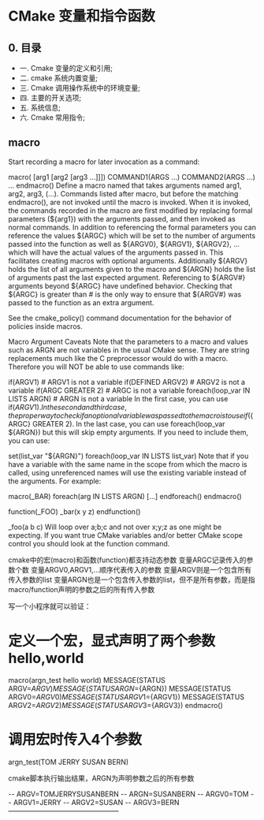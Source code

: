 # CMake 变量和指令函数  

## 0. 目录  

- 一. Cmake 变量的定义和引用;  
- 二. cmake 系统内置变量;  
- 三. Cmake 调用操作系统中的环境变量;  
- 四. 主要的开关选项;  
- 五. 系统信息;  
- 六. Cmake 常用指令;  


## macro  
Start recording a macro for later invocation as a command:

macro(<name> [arg1 [arg2 [arg3 ...]]])
  COMMAND1(ARGS ...)
  COMMAND2(ARGS ...)
  ...
endmacro(<name>)
Define a macro named <name> that takes arguments named arg1, arg2, arg3, (…). Commands listed after macro, but before the matching endmacro(), are not invoked until the macro is invoked. When it is invoked, the commands recorded in the macro are first modified by replacing formal parameters (${arg1}) with the arguments passed, and then invoked as normal commands. In addition to referencing the formal parameters you can reference the values ${ARGC} which will be set to the number of arguments passed into the function as well as ${ARGV0}, ${ARGV1}, ${ARGV2}, … which will have the actual values of the arguments passed in. This facilitates creating macros with optional arguments. Additionally ${ARGV} holds the list of all arguments given to the macro and ${ARGN} holds the list of arguments past the last expected argument. Referencing to ${ARGV#} arguments beyond ${ARGC} have undefined behavior. Checking that ${ARGC} is greater than # is the only way to ensure that ${ARGV#} was passed to the function as an extra argument.

See the cmake_policy() command documentation for the behavior of policies inside macros.

Macro Argument Caveats
Note that the parameters to a macro and values such as ARGN are not variables in the usual CMake sense. They are string replacements much like the C preprocessor would do with a macro. Therefore you will NOT be able to use commands like:

if(ARGV1) # ARGV1 is not a variable
if(DEFINED ARGV2) # ARGV2 is not a variable
if(ARGC GREATER 2) # ARGC is not a variable
foreach(loop_var IN LISTS ARGN) # ARGN is not a variable
In the first case, you can use if(${ARGV1}). In the second and third case, the proper way to check if an optional variable was passed to the macro is to use if(${ARGC} GREATER 2). In the last case, you can use foreach(loop_var ${ARGN}) but this will skip empty arguments. If you need to include them, you can use:

set(list_var "${ARGN}")
foreach(loop_var IN LISTS list_var)
Note that if you have a variable with the same name in the scope from which the macro is called, using unreferenced names will use the existing variable instead of the arguments. For example:

macro(_BAR)
  foreach(arg IN LISTS ARGN)
    [...]
  endforeach()
endmacro()

function(_FOO)
  _bar(x y z)
endfunction()

_foo(a b c)
Will loop over a;b;c and not over x;y;z as one might be expecting. If you want true CMake variables and/or better CMake scope control you should look at the function command.


cmake中的宏(macro)和函数(function)都支持动态参数
变量ARGC记录传入的参数个数
变量ARGV0,ARGV1,...顺序代表传入的参数
变量ARGV则是一个包含所有传入参数的list
变量ARGN也是一个包含传入参数的list，但不是所有参数，而是指macro/function声明的参数之后的所有传入参数

写一个小程序就可以验证：

# 定义一个宏，显式声明了两个参数hello,world
macro(argn_test hello world)
	MESSAGE(STATUS ARGV=${ARGV})
	MESSAGE(STATUS ARGN=${ARGN})
	MESSAGE(STATUS ARGV0=${ARGV0})
	MESSAGE(STATUS ARGV1=${ARGV1})
	MESSAGE(STATUS ARGV2=${ARGV2})
	MESSAGE(STATUS ARGV3=${ARGV3})
endmacro()
# 调用宏时传入4个参数
argn_test(TOM JERRY SUSAN BERN)

cmake脚本执行输出结果，ARGN为声明参数之后的所有参数

-- ARGV=TOMJERRYSUSANBERN
-- ARGN=SUSANBERN
-- ARGV0=TOM
-- ARGV1=JERRY
-- ARGV2=SUSAN
-- ARGV3=BERN
 ———————————————— 